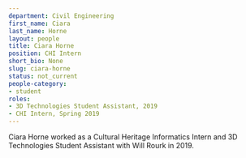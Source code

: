```yaml
---
department: Civil Engineering
first_name: Ciara
last_name: Horne
layout: people
title: Ciara Horne
position: CHI Intern
short_bio: None
slug: ciara-horne
status: not_current
people-category:
- student
roles:  
- 3D Technologies Student Assistant, 2019  
- CHI Intern, Spring 2019
---
```


Ciara Horne worked as a Cultural Heritage Informatics Intern and 3D Technologies Student Assistant with Will Rourk in 2019.
